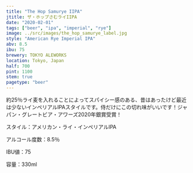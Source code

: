 ```yaml
---
title: "The Hop Samurye IIPA"
jtitle: ザ・ホップさむライIIPA
date: "2020-02-01"
tags: ["beer", "ipa", "imperial", "rye"]
image: ../src/images/the_hop_samurye_label.jpg
style: "American Rye Imperial IPA"
abv: 8.5
ibu: 75
brewery: TOKYO ALEWORKS
location: Tokyo, Japan
half: 700
pint: 1100
stem: true
pagetype: "beer"
---
```


約25％ライ麦を入れることによってスパイシー感のある、昔はあったけど最近は少ないインペリアルIPAスタイルです。侍だけにこの切れ味がいいです！ジャパン・グレートビア・アワーズ2020年銀賞受賞！

スタイル：アメリカン・ライ・インペリアルIPA

アルコール度数：8.5％

IBU値：75

容量：330ml